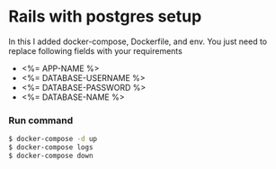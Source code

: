 # Rails with postgres setup

In this I added docker-compose, Dockerfile, and env.
You just need to replace following fields with your requirements
- <%= APP-NAME %>
- <%= DATABASE-USERNAME %>
- <%= DATABASE-PASSWORD %>
- <%= DATABASE-NAME %>

### Run command

```sh
$ docker-compose -d up
$ docker-compose logs
$ docker-compose down
```